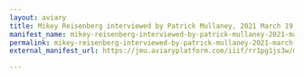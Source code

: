 ```yaml
---
layout: aviary
title: Mikey Reisenberg interviewed by Patrick Mullaney, 2021 March 19
manifest_name: mikey-reisenberg-interviewed-by-patrick-mullaney-2021-march-19
permalink: mikey-reisenberg-interviewed-by-patrick-mullaney-2021-march-19
external_manifest_url: https://jmu.aviaryplatform.com/iiif/rr1pg1js3w/manifest

---
```

<!-- Add an essay or interpretive material below this line,
using HTML or markdown.  Do not modify this file above this line -->
